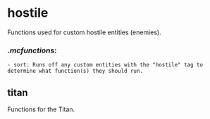 # hostile
Functions used for custom hostile entities (enemies).

### *.mcfunction*s:
    - sort: Runs off any custom entities with the "hostile" tag to determine what function(s) they should run.

## titan
Functions for the Titan.
